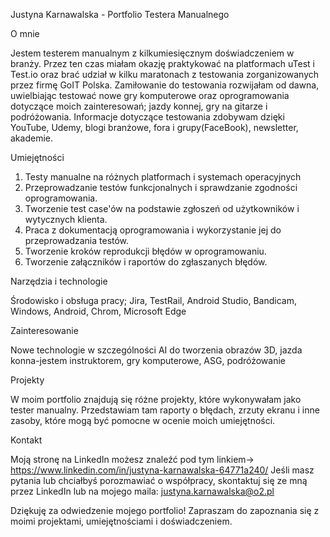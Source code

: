 Justyna Karnawalska - Portfolio Testera Manualnego

O mnie

Jestem testerem manualnym z kilkumiesięcznym doświadczeniem w branży. Przez ten czas miałam okazję praktykować na platformach uTest i Test.io oraz brać udział
w kilku maratonach z testowania zorganizowanych przez firmę GoIT Polska. Zamiłowanie do testowania rozwijałam od dawna, uwielbiając testować nowe gry komputerowe oraz oprogramowania dotyczące moich zainteresowań; jazdy konnej, gry na gitarze i podróżowania. Informacje dotyczące testowania zdobywam dzięki YouTube, Udemy, blogi branżowe, fora i grupy(FaceBook), newsletter, akademie. 

Umiejętności

1. Testy manualne na różnych platformach i systemach operacyjnych
2. Przeprowadzanie testów funkcjonalnych i sprawdzanie zgodności oprogramowania.
3. Tworzenie test case'ów na podstawie zgłoszeń od użytkowników i wytycznych klienta.
4. Praca z dokumentacją oprogramowania i wykorzystanie jej do przeprowadzania testów.
5. Tworzenie kroków reprodukcji błędów w oprogramowaniu.
6. Tworzenie załączników i raportów do zgłaszanych błędów.


Narzędzia i technologie

Środowisko i obsługa pracy;
Jira, TestRail, Android Studio, Bandicam, Windows, Android, Chrom, Microsoft Edge


Zainteresowanie 

Nowe technologie w szczególności AI do tworzenia obrazów 3D, jazda konna-jestem instruktorem, gry komputerowe, ASG, podróżowanie


Projekty

W moim portfolio znajdują się różne projekty, które wykonywałam jako tester manualny. Przedstawiam tam raporty o błędach, zrzuty ekranu i inne zasoby, które mogą być pomocne w ocenie moich umiejętności.


Kontakt

Moją stronę na LinkedIn możesz znaleźć pod tym linkiem-> https://www.linkedin.com/in/justyna-karnawalska-64771a240/
Jeśli masz pytania lub chciałbyś porozmawiać o współpracy, skontaktuj się ze mną przez LinkedIn lub na mojego maila: justyna.karnawalska@o2.pl

Dziękuję za odwiedzenie mojego portfolio! Zapraszam do zapoznania się z moimi projektami, umiejętnościami i doświadczeniem.
